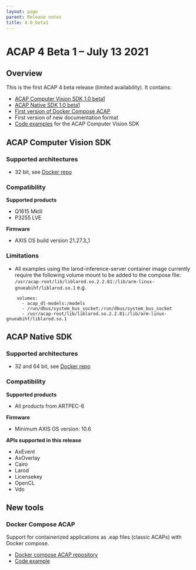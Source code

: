 ```yaml
---
layout: page
parent: Release notes
title: 4.0_beta1
---
```


# ACAP 4 Beta 1 – July 13 2021
## Overview
This is the first ACAP 4 beta release (limited availability). It contains:

* [ACAP Computer Vision SDK 1.0 beta1](#acap-computer-vision-sdk)
* [ACAP Native SDK 1.0 beta1](#acap-native-sdk)
* [First version of Docker Compose ACAP](#docker-compose-acap)
* First version of new documentation format
* [Code examples]( https://github.com/AxisCommunications/acap-application-examples) for the ACAP Computer Vision SDK

## ACAP Computer Vision SDK
### Supported architectures

* 32 bit, see [Docker repo](https://hub.docker.com/r/axisecp/acap-computer-vision-sdk)

### Compatibility

**Supported products**
* Q1615 MkIII
* P3255 LVE

**Firmware**
* AXIS OS build version 21.27.3_1


### Limitations

* All examples using the larod-inference-server container image currently require the following volume mount to be added to the compose file: `/usr/acap-root/lib/liblarod.so.2.2.81:/lib/arm-linux-gnueabihf/liblarod.so.1` e.g.

```
    volumes:
      - acap_dl-models:/models
      - /run/dbus/system_bus_socket:/run/dbus/system_bus_socket
      - /usr/acap-root/lib/liblarod.so.2.2.81:/lib/arm-linux-gnueabihf/liblarod.so.1
 ```

## ACAP Native SDK
### Supported architectures

* 32 and 64 bit, see [Docker repo](https://hub.docker.com/r/axisecp/acap-native-sdk)

### Compatibility

**Supported products**
* All products from ARTPEC-6

**Firmware**
* Minimum AXIS OS version: 10.6

**APIs supported in this release**
* AxEvent
* AxOverlay
* Cairo
* Larod
* Licensekey
* OpenCL
* Vdo

## New tools
### Docker Compose ACAP

Support for containerized applications as .eap files (classic ACAPs) with Docker compose.
* [Docker compose ACAP repository]( https://hub.docker.com/r/axisecp/docker-compose-acap)
* [Code example]( https://github.com/AxisCommunications/acap-native-sdk-examples/tree/master/container-example)
